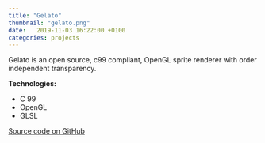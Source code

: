```yaml
---
title: "Gelato"
thumbnail: "gelato.png" 
date:   2019-11-03 16:22:00 +0100
categories: projects
---
```

Gelato is an open source, c99 compliant, OpenGL sprite renderer with order independent transparency.

<strong>Technologies:</strong>
<ul>
    <li>C 99</li>
    <li>OpenGL</li>
    <li>GLSL</li>
</ul>

<p>
<a href="https://github.com/tiger-punch-sports-club/gelato/" target="_blank">Source code on GitHub</a> 
</p>